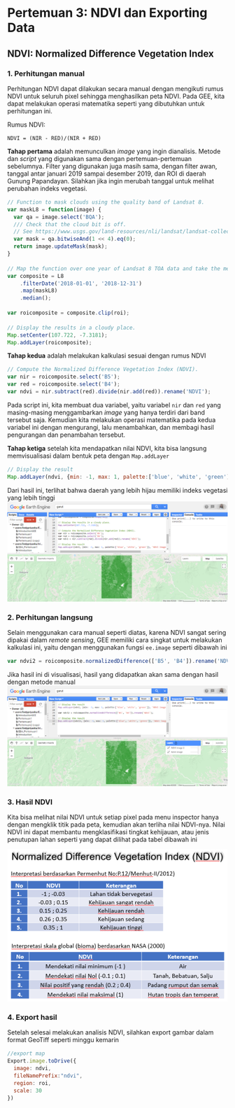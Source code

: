 # Pertemuan 3: NDVI dan Exporting Data
## NDVI: Normalized Difference Vegetation Index
### 1. Perhitungan manual
Perhitungan NDVI dapat dilakukan secara manual dengan mengikuti rumus NDVI untuk seluruh pixel sehingga menghasilkan peta NDVI.
Pada GEE, kita dapat melakukan operasi matematika seperti yang dibutuhkan untuk perhitungan ini.

Rumus NDVI:
```
NDVI = (NIR - RED)/(NIR + RED)
```

**Tahap pertama** adalah memunculkan _image_ yang ingin dianalisis. Metode dan _script_ yang digunakan sama dengan pertemuan-pertemuan sebelumnya. Filter yang digunakan juga masih sama, dengan filter awan, tanggal antar januari 2019 sampai desember 2019, dan ROI di daerah Gunung Papandayan. Silahkan jika ingin merubah tanggal untuk melihat perubahan indeks vegetasi.

```javascript
// Function to mask clouds using the quality band of Landsat 8.
var maskL8 = function(image) {
  var qa = image.select('BQA');
  /// Check that the cloud bit is off.
  // See https://www.usgs.gov/land-resources/nli/landsat/landsat-collection-1-level-1-quality-assessment-band
  var mask = qa.bitwiseAnd(1 << 4).eq(0);
  return image.updateMask(mask);
}

// Map the function over one year of Landsat 8 TOA data and take the median.
var composite = L8
    .filterDate('2018-01-01', '2018-12-31')
    .map(maskL8)
    .median();

var roicomposite = composite.clip(roi);

// Display the results in a cloudy place.
Map.setCenter(107.722, -7.3181);
Map.addLayer(roicomposite);
```

**Tahap kedua** adalah melakukan kalkulasi sesuai dengan rumus NDVI
```javascript
// Compute the Normalized Difference Vegetation Index (NDVI).
var nir = roicomposite.select('B5');
var red = roicomposite.select('B4');
var ndvi = nir.subtract(red).divide(nir.add(red)).rename('NDVI');
```
Pada script ini, kita membuat dua variabel, yaitu variabel `nir` dan `red` yang masing-masing menggambarkan _image_ yang hanya terdiri dari band tersebut saja. Kemudian kita melakukan operasi matematika pada kedua variabel ini dengan mengurangi, lalu menambahkan, dan membagi hasil pengurangan dan penambahan tersebut.

**Tahap ketiga** setelah kita mendapatkan nilai NDVI, kita bisa langsung memvisualisasi dalam bentuk peta dengan `Map.addLayer`
```javascript
// Display the result
Map.addLayer(ndvi, {min: -1, max: 1, palette:['blue', 'white', 'green']}, 'NDVI image');
```
Dari hasil ini, terlihat bahwa daerah yang lebih hijau memiliki indeks vegetasi yang lebih tinggi
![ndvi1](https://github.com/lindypriyanka/EBA2020/blob/master/13.png)

### 2. Perhitungan langsung
Selain menggunakan cara manual seperti diatas, karena NDVI sangat sering dipakai dalam _remote sensing_, GEE memiliki cara singkat untuk melakukan kalkulasi ini, yaitu dengan menggunakan fungsi `ee.image` seperti dibawah ini

```javascript
var ndvi2 = roicomposite.normalizedDifference(['B5', 'B4']).rename('NDVI');
```

Jika hasil ini di visualisasi, hasil yang didapatkan akan sama dengan hasil dengan metode manual
![ndvi2](https://github.com/lindypriyanka/EBA2020/blob/master/14.png)

### 3. Hasil NDVI
Kita bisa melihat nilai NDVI untuk setiap pixel pada menu inspector hanya dengan mengklik titik pada peta, kemudian akan terliha nilai NDVI-nya. Nilai NDVI ini dapat membantu mengklasifikasi tingkat kehijauan, atau jenis penutupan lahan seperti yang dapat dilihat pada tabel dibawah ini

![tabel](https://github.com/lindypriyanka/EBA2020/blob/master/15.png)

### 4. Export hasil
Setelah selesai melakukan analisis NDVI, silahkan export gambar dalam format GeoTiff seperti minggu kemarin

```javascript
//export map
Export.image.toDrive({
  image: ndvi,
  fileNamePrefix:"ndvi",
  region: roi,
  scale: 30
})
